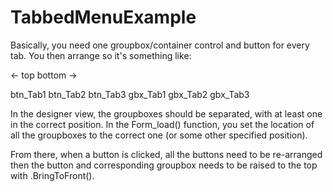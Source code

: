 # TabbedMenuExample
Basically, you need one groupbox/container control and button for every tab. You then arrange so it's something like:

<- top                                                 bottom ->

btn_Tab1  btn_Tab2  btn_Tab3  gbx_Tab1  gbx_Tab2  gbx_Tab3

In the designer view, the groupboxes should be separated, with at least one in the correct position. In the Form_load() function, you set the location 
of all the groupboxes to the correct one (or some other specified position).

From there, when a button is clicked, all the buttons need to be re-arranged then the button and corresponding groupbox needs to be raised to the top 
with .BringToFront().

